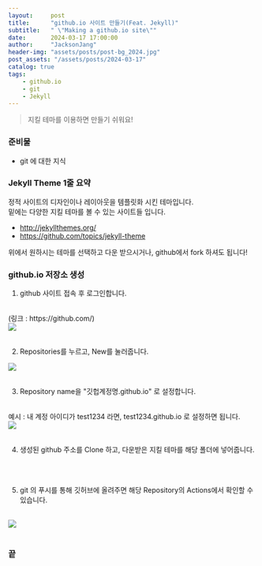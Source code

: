 ```yaml
---
layout:     post
title:      "github.io 사이트 만들기(Feat. Jekyll)"
subtitle:   " \"Making a github.io site\""
date:       2024-03-17 17:00:00
author:     "JacksonJang"
header-img: "assets/posts/post-bg_2024.jpg"
post_assets: "/assets/posts/2024-03-17"
catalog: true
tags:
    - github.io
    - git
    - Jekyll
---
```


> 지킬 테마를 이용하면 만들기 쉬워요!

### 준비물
- git 에 대한 지식

### Jekyll Theme 1줄 요약
정적 사이트의 디자인이나 레이아웃을 템플릿화 시킨 테마입니다. <br />
밑에는 다양한 지킬 테마를 볼 수 있는 사이트들 입니다.
- http://jekyllthemes.org/
- https://github.com/topics/jekyll-theme

위에서 원하시는 테마를 선택하고 다운 받으시거나, github에서 fork 하셔도 됩니다!

### github.io 저장소 생성
1. github 사이트 접속 후 로그인합니다. 
<br />
(링크 : https://github.com/)
<br />
<img src="{{ page.post_assets }}/github.png">
<br />
<br />

2. Repositories를 누르고, New를 눌러줍니다.
<img src="{{ page.post_assets }}/github-repository.png">
<br />
<br />

3. Repository name을 "깃헙계정명.github.io" 로 설정합니다.
<br />
예시 : 내 계정 아이디가 test1234 라면, test1234.github.io 로 설정하면 됩니다.
<br />
<img src="{{ page.post_assets }}/github-create-new-repository.png">
<br />
<br />

4. 생성된 github 주소를 Clone 하고, 다운받은 지킬 테마를 해당 폴더에 넣어줍니다.
<br />
<br />

5. git 의 푸시를 통해 깃허브에 올려주면 해당 Repository의 Actions에서 확인할 수 있습니다.
<br />
<img src="{{ page.post_assets }}/github-actions.png">
<br />
<br />

### 끝

